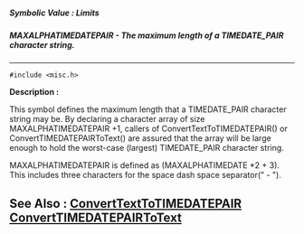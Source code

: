 ##### Symbolic Value : Limits
##### MAXALPHATIMEDATEPAIR - The maximum length of a TIMEDATE_PAIR character string.
---
```
#include <misc.h>
```
**Description :**

This symbol defines the maximum length that a TIMEDATE_PAIR character string 
may be. By declaring a character array of size MAXALPHATIMEDATEPAIR +1, callers 
of ConvertTextToTIMEDATEPAIR() or ConvertTIMEDATEPAIRToText() are assured that 
the array will be large enough to hold the worst-case (largest) TIMEDATE_PAIR 
character string.

MAXALPHATIMEDATEPAIR is defined as (MAXALPHATIMEDATE *2 + 3).  This includes 
three characters for the space dash space separator(" - ").

**See Also :**
[ConvertTextToTIMEDATEPAIR](/domino-c-api-docs/reference/Func/ConvertTextToTIMEDATEPAIR)
[ConvertTIMEDATEPAIRToText](/domino-c-api-docs/reference/Func/ConvertTIMEDATEPAIRToText)
---
